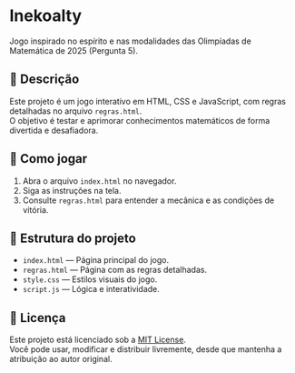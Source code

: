 # Inekoalty

Jogo inspirado no espírito e nas modalidades das Olimpíadas de Matemática de 2025 (Pergunta 5).

## 📄 Descrição
Este projeto é um jogo interativo em HTML, CSS e JavaScript, com regras detalhadas no arquivo `regras.html`.  
O objetivo é testar e aprimorar conhecimentos matemáticos de forma divertida e desafiadora.

## 🚀 Como jogar
1. Abra o arquivo `index.html` no navegador.
2. Siga as instruções na tela.
3. Consulte `regras.html` para entender a mecânica e as condições de vitória.

## 📂 Estrutura do projeto
- `index.html` — Página principal do jogo.
- `regras.html` — Página com as regras detalhadas.
- `style.css` — Estilos visuais do jogo.
- `script.js` — Lógica e interatividade.

## 📜 Licença
Este projeto está licenciado sob a [MIT License](LICENSE).  
Você pode usar, modificar e distribuir livremente, desde que mantenha a atribuição ao autor original.
